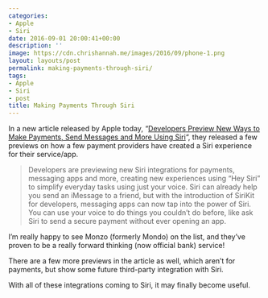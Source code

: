 ```yaml
---
categories:
- Apple
- Siri
date: 2016-09-01 20:00:41+00:00
description: ''
image: https://cdn.chrishannah.me/images/2016/09/phone-1.png
layout: layouts/post
permalink: making-payments-through-siri/
tags:
- Apple
- Siri
- post
title: Making Payments Through Siri
---
```


<div class="kg-card-markdown">
<p><!-- link[http://www.apple.com/newsroom/2016/09/hey-siri-send-john-10.html] --></p>
<p>In a new article released by Apple today, &#8220;<a href="http://www.apple.com/newsroom/2016/09/hey-siri-send-john-10.html">Developers Preview New Ways to Make Payments, Send Messages and More Using Siri</a>&#8220;, they released a few previews on how a few payment providers have created a Siri experience for their service/app.</p>
<blockquote><p>Developers are previewing new Siri integrations for payments, messaging apps and more, creating new experiences using “Hey Siri” to simplify everyday tasks using just your voice. Siri can already help you send an iMessage to a friend, but with the introduction of SiriKit for developers, messaging apps can now tap into the power of Siri. You can use your voice to do things you couldn’t do before, like ask Siri to send a secure payment without ever opening an app.</p></blockquote>
<p>I&#8217;m really happy to see Monzo (formerly Mondo) on the list, and they&#8217;ve proven to be a really forward thinking (now official bank) service!</p>
<p>There are a few more previews in the article as well, which aren&#8217;t for payments, but show some future third-party integration with Siri.</p>
<p>With all of these integrations coming to Siri, it may finally become useful.</p>
</div>